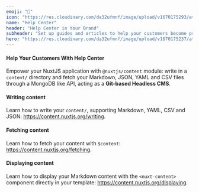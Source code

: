 ```yaml
---
emoji: "🛟"
icon: "https://res.cloudinary.com/da32ufmnf/image/upload/v1670175293/atlas-2.0/iimikcipq0aatq4hkp3g.png"
name: "Help Center"
header: "Help Center in Your Brand"
subheader: "Set up guides and articles to help your customers become pro’s with your product’s offering – all in your company’s brand."
hero: "https://res.cloudinary.com/da32ufmnf/image/upload/v1670175237/atlas-2.0/gfoq2fzg1okr7o7oghry.png"
---
```


#### Help Your Customers With Help Center

Empower your NuxtJS application with `@nuxtjs/content` module: write in a `content/` directory and fetch your Markdown, JSON, YAML and CSV files through a MongoDB like API, acting as a **Git-based Headless CMS**.

#### Writing content

Learn how to write your `content/`, supporting Markdown, YAML, CSV and JSON: https://content.nuxtjs.org/writing.

#### Fetching content

Learn how to fetch your content with `$content`: https://content.nuxtjs.org/fetching.

#### Displaying content

Learn how to display your Markdown content with the `<nuxt-content>` component directly in your template: https://content.nuxtjs.org/displaying.
